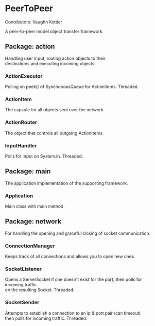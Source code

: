 # PeerToPeer

Contributors: Vaughn Kottler

A peer-to-peer model object transfer framework.

## Package: action

Handling user input, routing action objects to their   
destinations and executing incoming objects.

### ActionExecutor

Polling on peek() of SynchonousQueue for ActionItems. Threaded. 

### ActionItem

The capsule for all objects sent over the network.

### ActionRouter

The object that controls all outgoing ActionItems.

### InputHandler

Polls for input on System.in. Threaded.

## Package: main

The application implementation of the supporting framework.

### Application

Main class with main method.

## Package: network

For handling the opening and graceful closing of socket communication.

### ConnectionManager

Keeps track of all connections and allows you to open new ones.

### SocketListener

Opens a ServerSocket if one doesn't exist for the port, then polls for incoming traffic   
on the resulting Socket. Threaded.

### SocketSender 

Attempts to establish a connection to an ip & port pair (can timeout)   
then polls for incoming traffic. Threaded.


